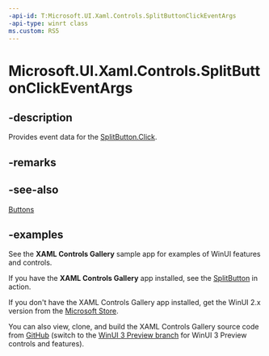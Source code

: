 ```yaml
---
-api-id: T:Microsoft.UI.Xaml.Controls.SplitButtonClickEventArgs
-api-type: winrt class
ms.custom: RS5
---
```

<!-- Class syntax.
public class SplitButtonClickEventArgs 
-->

# Microsoft.UI.Xaml.Controls.SplitButtonClickEventArgs

## -description

Provides event data for the [SplitButton.Click](splitbutton_click.md).

## -remarks

## -see-also

[Buttons](/windows/uwp/design/controls-and-patterns/buttons)

## -examples

See the **XAML Controls Gallery** sample app for examples of WinUI features and controls.

If you have the **XAML Controls Gallery** app installed, see the [SplitButton](xamlcontrolsgallery:/item/SplitButton) in action.

If you don't have the XAML Controls Gallery app installed, get the WinUI 2.x version from the [Microsoft Store](https://www.microsoft.com/p/xaml-controls-gallery/9msvh128x2zt).

You can also view, clone, and build the XAML Controls Gallery source code from [GitHub](https://github.com/Microsoft/Xaml-Controls-Gallery) (switch to the [WinUI 3 Preview branch](https://github.com/microsoft/Xaml-Controls-Gallery/tree/winui3preview) for WinUI 3 Preview controls and features).

